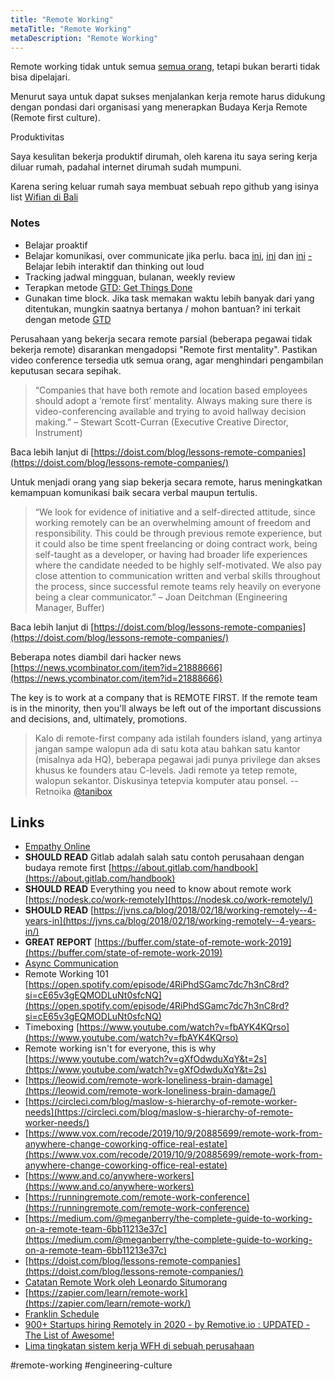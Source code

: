 ```yaml
---
title: "Remote Working"
metaTitle: "Remote Working"
metaDescription: "Remote Working"
---
```


Remote working tidak untuk semua [semua orang](https://www.youtube.com/watch?v=gXfOdwduXqY&t=2s), tetapi bukan berarti tidak bisa dipelajari.

Menurut saya untuk dapat sukses menjalankan kerja remote harus didukung dengan pondasi dari organisasi yang menerapkan Budaya Kerja Remote (Remote first culture).

Produktivitas

Saya kesulitan bekerja produktif dirumah, oleh karena itu saya sering kerja diluar rumah, padahal internet dirumah sudah mumpuni.

Karena sering keluar rumah saya membuat sebuah repo github yang isinya list [Wifian di Bali](https://github.com/wayanjimmy/wifian-dibali)

### Notes

- Belajar proaktif
- Belajar komunikasi, over communicate jika perlu. baca [ini](https://twitter.com/wayanjimmy/status/1199269146917081088%20), [ini](https://twitter.com/theresiatanzil/status/1218314723784966144?s=20) dan [ini](https://twitter.com/nmonarizqa/status/1239009073627947009)
  [-](https://twitter.com/theresiatanzil/status/1218314723784966144?s=20) Belajar lebih interaktif dan thinking out loud
- Tracking jadwal mingguan, bulanan, weekly review
- Terapkan metode [GTD: Get Things Done](https://verekia.com/slides/todo-zero)
- Gunakan time block. Jika task memakan waktu lebih banyak dari yang ditentukan, mungkin saatnya bertanya / mohon bantuan? ini terkait dengan metode [GTD](https://verekia.com/slides/todo-zero)

Perusahaan yang bekerja secara remote parsial (beberapa pegawai tidak bekerja remote) disarankan mengadopsi "Remote first mentality". Pastikan video conference tersedia utk semua orang, agar menghindari pengambilan keputusan secara sepihak.

> “Companies that have both remote and location based employees should adopt a ‘remote first’ mentality. Always making sure there is video-conferencing available and trying to avoid hallway decision making.” – Stewart Scott-Curran (Executive Creative Director, Instrument)

Baca lebih lanjut di [https://doist.com/blog/lessons-remote-companies](https://doist.com/blog/lessons-remote-companies/)

Untuk menjadi orang yang siap bekerja secara remote, harus meningkatkan kemampuan komunikasi baik secara verbal maupun tertulis.

> “We look for evidence of initiative and a self-directed attitude, since working remotely can be an overwhelming amount of freedom and responsibility. This could be through previous remote experience, but it could also be time spent freelancing or doing contract work, being self-taught as a developer, or having had broader life experiences where the candidate needed to be highly self-motivated. We also pay close attention to communication written and verbal skills throughout the process, since successful remote teams rely heavily on everyone being a clear communicator.” – Joan Deitchman (Engineering Manager, Buffer)

Baca lebih lanjut di [https://doist.com/blog/lessons-remote-companies](https://doist.com/blog/lessons-remote-companies/)

Beberapa notes diambil dari hacker news [https://news.ycombinator.com/item?id=21888666](https://news.ycombinator.com/item?id=21888666)

The key is to work at a company that is REMOTE FIRST. If the remote team is in the minority, then you'll always be left out of the important discussions and decisions, and, ultimately, promotions.

> Kalo di remote-first company ada istilah founders island, yang artinya jangan sampe walopun ada di satu kota atau bahkan satu kantor (misalnya ada HQ), beberapa pegawai jadi punya privilege dan akses khusus ke founders atau C-levels. Jadi remote ya tetep remote, walopun sekantor. Diskusinya tetepvia komputer atau ponsel. -- Retnoika [@tanibox](https://www.tanibox.com/)

## Links

- [Empathy Online](https://thoughtbot.com/blog/empathy-online)
- **SHOULD READ** Gitlab adalah salah satu contoh perusahaan dengan budaya remote first [https://about.gitlab.com/handbook](https://about.gitlab.com/handbook)
- **SHOULD READ** Everything you need to know about remote work [https://nodesk.co/work-remotely](https://nodesk.co/work-remotely/)
- **SHOULD READ** [https://jvns.ca/blog/2018/02/18/working-remotely--4-years-in](https://jvns.ca/blog/2018/02/18/working-remotely--4-years-in/)
- **GREAT REPORT** [https://buffer.com/state-of-remote-work-2019](https://buffer.com/state-of-remote-work-2019)
- [Async Communication](/coding/async-communication.md)
- Remote Working 101 [https://open.spotify.com/episode/4RiPhdSGamc7dc7h3nC8rd?si=cE65v3gEQMODLuNt0sfcNQ](https://open.spotify.com/episode/4RiPhdSGamc7dc7h3nC8rd?si=cE65v3gEQMODLuNt0sfcNQ)
- Timeboxing [https://www.youtube.com/watch?v=fbAYK4KQrso](https://www.youtube.com/watch?v=fbAYK4KQrso)
- Remote working isn't for everyone, this is why [https://www.youtube.com/watch?v=gXfOdwduXqY&t=2s](https://www.youtube.com/watch?v=gXfOdwduXqY&t=2s)
- [https://leowid.com/remote-work-loneliness-brain-damage](https://leowid.com/remote-work-loneliness-brain-damage/)
- [https://circleci.com/blog/maslow-s-hierarchy-of-remote-worker-needs](https://circleci.com/blog/maslow-s-hierarchy-of-remote-worker-needs/)
- [https://www.vox.com/recode/2019/10/9/20885699/remote-work-from-anywhere-change-coworking-office-real-estate](https://www.vox.com/recode/2019/10/9/20885699/remote-work-from-anywhere-change-coworking-office-real-estate)
- [https://www.and.co/anywhere-workers](https://www.and.co/anywhere-workers)
- [https://runningremote.com/remote-work-conference](https://runningremote.com/remote-work-conference)
- [https://medium.com/@meganberry/the-complete-guide-to-working-on-a-remote-team-6bb11213e37c](https://medium.com/@meganberry/the-complete-guide-to-working-on-a-remote-team-6bb11213e37c)
- [https://doist.com/blog/lessons-remote-companies](https://doist.com/blog/lessons-remote-companies/)
- [Catatan Remote Work oleh Leonardo Situmorang](https://trello.com/c/lB9mJRG7)
- [https://zapier.com/learn/remote-work](https://zapier.com/learn/remote-work/)
- [Franklin Schedule](https://thefocuscourse.com/franklin-schedule/)
- [900+ Startups hiring Remotely in 2020 - by Remotive.io : UPDATED - The List of Awesome!](https://docs.google.com/spreadsheets/d/1TLJSlNxCbwRNxy14Toe1PYwbCTY7h0CNHeer9J0VRzE/htmlview#gid=1279011369)
- [Lima tingkatan sistem kerja WFH di sebuah perusahaan](https://medium.com/@theresiatanzil/lima-tingkatan-sistem-kerja-jarak-jauh-kjj-remote-wfh-kdr-di-sebuah-perusahaan-75b6f813e261)

#remote-working #engineering-culture
